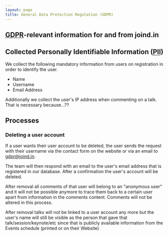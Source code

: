 ```yaml
---
layout: page
title: General Data Protection Regulation (GDPR)
---
```


## <abbr title="General Data Protection Regulation">GDPR</abbr>-relevant information for and from joind.in

## Collected Personally Identifiable Information (<abbr title="Personally Identifiable Information">PII</abbr>)

We collect the following mandatory information from users on registration in order to identify the user.

* Name
* Username
* Email Address

Additionally we collect the user's IP address when commenting on a talk. That is necessary because...??

## Processes

### Deleting a user account

If a user wants their user account to be deleted, the user sends the request with their username via
the contact form on the website or via an email to gdpr@joind.in.

The team will then respond with an email to the user's email address that is registered in our database.
After a confirmation the user's account will be deleted.

After removal all comments of that user will belong to an "anonymous user" and it will not be possible anymore to
trace them back to a certain user apart from information in the comments content. Comments will not be altered in this process.

After removal talks will not be linked to a user account any more but the user's name will still be visible as the person
that gave that talk/session/keynote/etc since that is publicly available information from the Events schedule (printed or on their Website)
